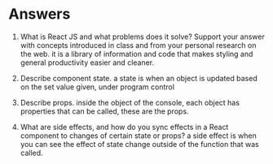 # Answers

1. What is React JS and what problems does it solve? Support your answer with concepts introduced in class and from your personal research on the web.
	it is a library of information and code that makes styling and general productivity easier and cleaner.
1. Describe component state.
	a state is when an object is updated based on the set value given, under program control
1. Describe props.
	inside the object of the console, each object has properties that can be called, these are the props. 

1. What are side effects, and how do you sync effects in a React component to changes of certain state or props?
	a side effect is when you can see the effect of state change outside of the function that was called. 
